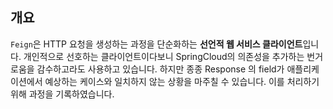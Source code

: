 ## 개요
`Feign`은 HTTP 요청을 생성하는 과정을 단순화하는 **선언적 웹 서비스 클라이언트**입니다. 개인적으로 선호하는 클라이언트이다보니 SpringCloud의 의존성을 추가하는 번거로움을 감수하고라도 사용하고 있습니다. 하지만 종종 Response 의 field가 애플리케이션에서 예상하는 케이스와 일치하지 않는 상황을 마주칠 수 있습니다. 이를 처리하기 위해 과정을 기록하였습니다.
